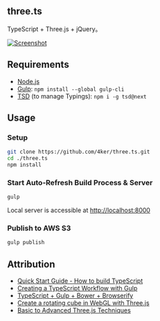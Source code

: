 three.ts
---

TypeScript + Three.js + jQuery。

[![Screenshot](http://three-ts.selby.io/screenshot.png)](http://three-ts.selby.io)

## Requirements

-   [Node.js](https://nodejs.org/en/download/package-manager/)
-   [Gulp](http://gulpjs.com/): `npm install --global gulp-cli`
-   [TSD](http://definitelytyped.org/) (to manage Typings): `npm i -g tsd@next `

## Usage

### Setup

```bash
git clone https://github.com/4ker/three.ts.git
cd ./three.ts
npm install
```

### Start Auto-Refresh Build Process & Server

```bash
gulp
```

Local server is accessible at [http://localhost:8000](http://localhost:8000)

### Publish to AWS S3

```bash
gulp publish
```

## Attribution

- [Quick Start Guide - How to build TypeScript](https://www.typescriptlang.org/docs/handbook/gulp.html)
- [Creating a TypeScript Workflow with Gulp](http://weblogs.asp.net/dwahlin/creating-a-typescript-workflow-with-gulp)
- [TypeScript + Gulp + Bower + Browserify](http://www.davidkudera.com/2015/02/28/typescript-gulp-bower-browserify/)
- [Create a rotating cube in WebGL with Three.js](http://www.jonathan-petitcolas.com/2013/04/02/create-rotating-cube-in-webgl-with-threejs.html)
- [Basic to Advanced Three.js Techniques](https://stemkoski.github.io/Three.js/)
